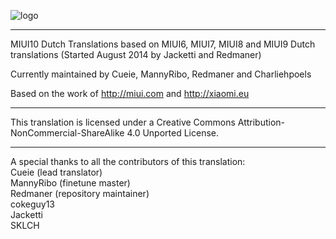 ![logo](https://s8.postimg.cc/bhgria3lh/miui10.png) 

---------------------------------------------------------------------------------------------

MIUI10 Dutch Translations based on MIUI6, MIUI7, MIUI8 and MIUI9 Dutch translations (Started August 2014 by Jacketti and Redmaner) 

Currently maintained by Cueie, MannyRibo, Redmaner and Charliehpoels

Based on the work of http://miui.com and http://xiaomi.eu

---------------------------------------------------------------------------------------------

This translation is licensed under a Creative Commons Attribution-NonCommercial-ShareAlike 4.0 Unported License.

---------------------------------------------------------------------------------------------
A special thanks to all the contributors of this translation:<br>
Cueie (lead translator)<br>
MannyRibo (finetune master)<br>
Redmaner (repository maintainer)<br>
cokeguy13<br>
Jacketti<br>
SKLCH<br>
